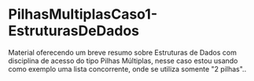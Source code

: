 # PilhasMultiplasCaso1-EstruturasDeDados
 Material oferecendo um breve resumo sobre Estruturas de Dados com disciplina de acesso do tipo Pilhas Múltiplas, nesse caso estou usando como exemplo uma lista concorrente, onde se utiliza somente "2 pilhas"..
